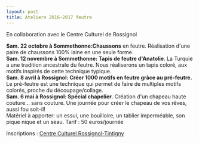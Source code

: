 ```yaml
---
layout: post
title: Ateliers 2016-2017 feutre
---
```


En collaboration avec le Centre Culturel de Rossignol

**Sam. 22 octobre à Sommethonne:Chaussons** en feutre. 
Réalisation d'une paire de chaussons 100% laine en une seule forme.  
**Sam. 12 novembre à Sommethonne: Tapis de feutre d'Anatolie**. 
La Turquie a une tradition ancestrale du feutre.
Nous réaliserons un tapis coloré, aux motifs inspirés de cette technique typique.  
**Sam. 8 avril à Rossignol: Créer 1000 motifs en feutre grâce au pré-feutre.** 
Le pré-feutre est une technique qui permet de faire de multiples motifs colorés, proche du découpage/collage.  
**Sam. 6 mai à Rossignol: Spécial chapelier**. 
Création d'un chapeau haute couture... sans couture.
Une journée pour créer le chapeau de vos rêves, aussi fou soit-il!  
Matériel à apporter: un essui, une bouilloire, un tablier imperméable, son pique nique et un seau. 
Tarif : 50 euros/journée

Inscriptions :
[Centre Culturel Rossignol-Tintigny](http://www.ccrt.be/)